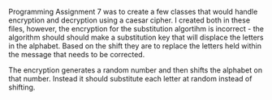 Programming Assignment 7 was to create a few classes that would handle encryption and decryption using a caesar cipher.
I created both in these files, however, the encryption for the substitution algortihm is incorrect - the algorithm should
should make a substitution key that will displace the letters in the alphabet. Based on the shift they are to replace the letters
held within the message that needs to be corrected.

The encryption generates a random number and then shifts the alphabet on that number. Instead it should substitute each letter
at random instead of shifting.
